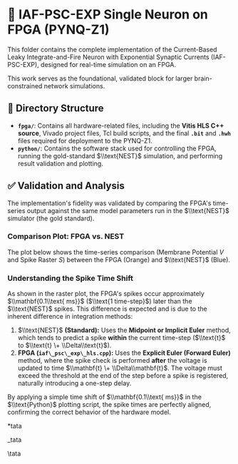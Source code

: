 # **🧠 IAF-PSC-EXP Single Neuron on FPGA (PYNQ-Z1)**

This folder contains the complete implementation of the Current-Based Leaky Integrate-and-Fire Neuron with Exponential Synaptic Currents (IAF-PSC-EXP), designed for real-time simulation on an FPGA.

This work serves as the foundational, validated block for larger brain-constrained network simulations.

## **📁 Directory Structure**

* **`fpga/`**: Contains all hardware-related files, including the **Vitis HLS C++ source**, Vivado project files, Tcl build scripts, and the final **`.bit`** and **`.hwh`** files required for deployment to the PYNQ-Z1.  
* **`python/`**: Contains the software stack used for controlling the FPGA, running the gold-standard $\\text{NEST}$ simulation, and performing result validation and plotting.

## **✅ Validation and Analysis**

The implementation's fidelity was validated by comparing the FPGA's time-series output against the same model parameters run in the $\\text{NEST}$ simulator (the gold standard).

### **Comparison Plot: FPGA vs. NEST**

The plot below shows the time-series comparison (Membrane Potential $V$ and Spike Raster $S$) between the FPGA (Orange) and $\\text{NEST}$ (Blue).

### **Understanding the Spike Time Shift**

As shown in the raster plot, the FPGA's spikes occur approximately $\\mathbf{0.1\\text{ ms}}$ ($\\text{1 time-step}$) later than the $\\text{NEST}$ spikes. This difference is expected and is due to the inherent difference in integration methods:

1. $\\text{NEST}$ **(Standard):** Uses the **Midpoint or Implicit Euler** method, which tends to predict a spike **within** the current time-step ($\\text{t}$ to $\\text{t} \+ \\Delta\\text{t}$).  
2. **FPGA (`iaf\_psc\_exp\_hls.cpp`):** Uses the **Explicit Euler (Forward Euler)** method, where the spike check is performed **after** the voltage is updated to time $\\mathbf{t} \+ \\Delta\\mathbf{t}$. The voltage must exceed the threshold at the end of the step before a spike is registered, naturally introducing a one-step delay.

By applying a simple time shift of $\\mathbf{0.1\\text{ ms}}$ in the $\\text{Python}$ plotting script, the spike times are perfectly aligned, confirming the correct behavior of the hardware model.

*tata

_tata

\tata
